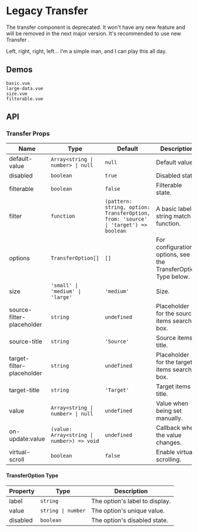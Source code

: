 # Legacy Transfer

<!--single-column-->

<n-alert title="Warning" type="warning" :bordered="false">
  The transfer component is deprecated. It won't have any new feature and will be removed in the next major version. It's recommended to use new  <router-link to="transfer" custom v-slot="{ href, navigate }">
    <n-a :href="href" @click="navigate">Transfer</n-a>
  </router-link>.
</n-alert>

Left, right, right, left... I'm a simple man, and I can play this all day.

## Demos

```demo
basic.vue
large-data.vue
size.vue
filterable.vue
```

## API

### Transfer Props

| Name | Type | Default | Description |
| --- | --- | --- | --- |
| default-value | `Array<string \| number> \| null` | `null` | Default value. |
| disabled | `boolean` | `true` | Disabled state. |
| filterable | `boolean` | `false` | Filterable state. |
| filter | `function` | `(pattern: string, option: TransferOption, from: 'source' \| 'target') => boolean` | A basic label string match function. |
| options | `TransferOption[]` | `[]` | For configuration options, see the TransferOption Type below. |
| size | `'small' \| 'medium' \| 'large'` | `'medium'` | Size. |
| source-filter-placeholder | `string` | `undefined` | Placeholder for the source items search box. |
| source-title | `string` | `'Source'` | Source items title. |
| target-filter-placeholder | `string` | `undefined` | Placeholder for the target items search box. |
| target-title | `string` | `'Target'` | Target items title. |
| value | `Array<string \| number> \| null` | `undefined` | Value when being set manually. |
| on-update:value | `(value: Array<string \| number>) => void` | `undefined` | Callback when the value changes. |
| virtual-scroll | `boolean` | `false` | Enable virtual scrolling. |

#### TransferOption Type

| Property | Type               | Description                    |
| -------- | ------------------ | ------------------------------ |
| label    | `string`           | The option's label to display. |
| value    | `string \| number` | The option's unique value.     |
| disabled | `boolean`          | The option's disabled state.   |
